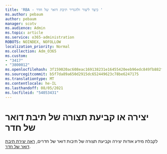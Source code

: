 ```yaml
---
title: 'RBA - כיצד ליצור ולהגדיר תיבת דואר של חדר '
ms.author: pebaum
author: pebaum
manager: scotv
ms.audience: Admin
ms.topic: article
ms.service: o365-administration
ROBOTS: NOINDEX, NOFOLLOW
localization_priority: Normal
ms.collection: Adm_O365
ms.custom:
- "3417"
- "3800012"
ms.openlocfilehash: 3f159020ac608eac169138231e16455420eeb96edc849fb882fd748a34bf6965
ms.sourcegitcommit: b5f7da89a650d2915dc652449623c78be6247175
ms.translationtype: MT
ms.contentlocale: he-IL
ms.lasthandoff: 08/05/2021
ms.locfileid: "54053431"
---
```

# <a name="create-or-configure-a-room-mailbox"></a>יצירה או קביעת תצורה של תיבת דואר של חדר

לקבלת מידע אודות יצירה וקביעת תצורה של תיבות דואר של חדרים, [ראה יצירת תיבת דואר של חדר](https://docs.microsoft.com/exchange/recipients/room-mailboxes?view=exchserver-2019#create-a-room-mailbox).